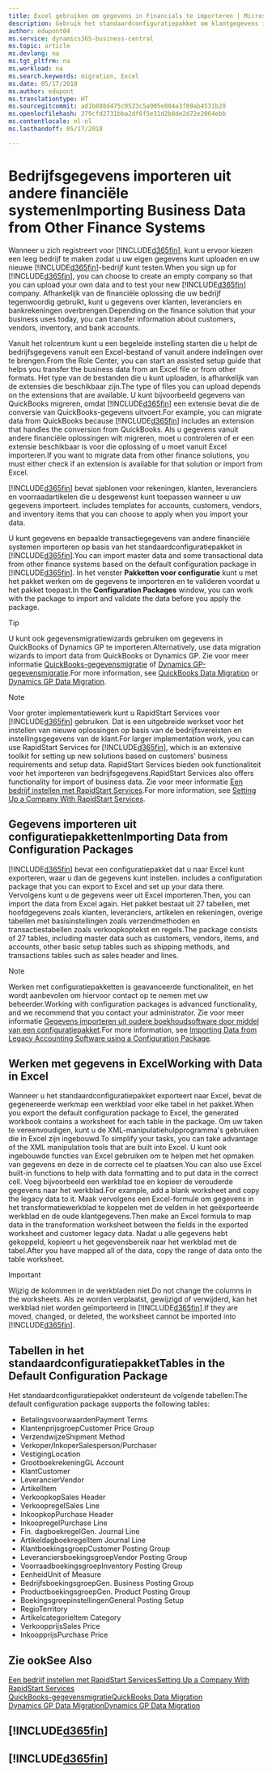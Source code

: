 ```yaml
---
title: Excel gebruiken om gegevens in Financials te importeren | Microsoft Docs
description: Gebruik het standaardconfiguratiepakket om klantgegevens in Excel toe te voegen en weer in Business Central te importeren.
author: edupont04
ms.service: dynamics365-business-central
ms.topic: article
ms.devlang: na
ms.tgt_pltfrm: na
ms.workload: na
ms.search.keywords: migration, Excel
ms.date: 05/17/2018
ms.author: edupont
ms.translationtype: HT
ms.sourcegitcommit: ad1b888d475c0523c5a905e804a3f89ab4531b28
ms.openlocfilehash: 379cfd2731bba2df6f5e31d2b8de2d72e2064ebb
ms.contentlocale: nl-nl
ms.lasthandoff: 05/17/2018

---
```

# <a name="importing-business-data-from-other-finance-systems"></a><span data-ttu-id="87cf9-103">Bedrijfsgegevens importeren uit andere financiële systemen</span><span class="sxs-lookup"><span data-stu-id="87cf9-103">Importing Business Data from Other Finance Systems</span></span>
<span data-ttu-id="87cf9-104">Wanneer u zich registreert voor [!INCLUDE[d365fin](includes/d365fin_md.md)], kunt u ervoor kiezen een leeg bedrijf te maken zodat u uw eigen gegevens kunt uploaden en uw nieuwe [!INCLUDE[d365fin](includes/d365fin_md.md)]-bedrijf kunt testen.</span><span class="sxs-lookup"><span data-stu-id="87cf9-104">When you sign up for [!INCLUDE[d365fin](includes/d365fin_md.md)], you can choose to create an empty company so that you can upload your own data and to test your new [!INCLUDE[d365fin](includes/d365fin_md.md)] company.</span></span> <span data-ttu-id="87cf9-105">Afhankelijk van de financiële oplossing die uw bedrijf tegenwoordig gebruikt, kunt u gegevens over klanten, leveranciers en bankrekeningen overbrengen.</span><span class="sxs-lookup"><span data-stu-id="87cf9-105">Depending on the finance solution that your business uses today, you can transfer information about customers, vendors, inventory, and bank accounts.</span></span>  

<span data-ttu-id="87cf9-106">Vanuit het rolcentrum kunt u een begeleide instelling starten die u helpt de bedrijfsgegevens vanuit een Excel-bestand of vanuit andere indelingen over te brengen.</span><span class="sxs-lookup"><span data-stu-id="87cf9-106">From the Role Center, you can start an assisted setup guide that helps you transfer the business data from an Excel file or from other formats.</span></span> <span data-ttu-id="87cf9-107">Het type van de bestanden die u kunt uploaden, is afhankelijk van de extensies die beschikbaar zijn.</span><span class="sxs-lookup"><span data-stu-id="87cf9-107">The type of files you can upload depends on the extensions that are available.</span></span> <span data-ttu-id="87cf9-108">U kunt bijvoorbeeld gegevens van QuickBooks migreren, omdat [!INCLUDE[d365fin](includes/d365fin_md.md)] een extensie bevat die de conversie van QuickBooks-gegevens uitvoert.</span><span class="sxs-lookup"><span data-stu-id="87cf9-108">For example, you can migrate data from QuickBooks because [!INCLUDE[d365fin](includes/d365fin_md.md)] includes an extension that handles the conversion from QuickBooks.</span></span> <span data-ttu-id="87cf9-109">Als u gegevens vanuit andere financiële oplossingen wilt migreren, moet u controleren of er een extensie beschikbaar is voor die oplossing of u moet vanuit Excel importeren.</span><span class="sxs-lookup"><span data-stu-id="87cf9-109">If you want to migrate data from other finance solutions, you must either check if an extension is available for that solution or import from Excel.</span></span>  

[!INCLUDE[d365fin](includes/d365fin_md.md)]<span data-ttu-id="87cf9-110"> bevat sjablonen voor rekeningen, klanten, leveranciers en voorraadartikelen die u desgewenst kunt toepassen wanneer u uw gegevens importeert.</span><span class="sxs-lookup"><span data-stu-id="87cf9-110"> includes templates for accounts, customers, vendors, and inventory items that you can choose to apply when you import your data.</span></span>

<span data-ttu-id="87cf9-111">U kunt gegevens en bepaalde transactiegegevens van andere financiële systemen importeren op basis van het standaardconfiguratiepakket in [!INCLUDE[d365fin](includes/d365fin_md.md)].</span><span class="sxs-lookup"><span data-stu-id="87cf9-111">You can import master data and some transactional data from other finance systems based on the default configuration package in [!INCLUDE[d365fin](includes/d365fin_md.md)].</span></span> <span data-ttu-id="87cf9-112">In het venster **Pakketten voor configuratie** kunt u met het pakket werken om de gegevens te importeren en te valideren voordat u het pakket toepast.</span><span class="sxs-lookup"><span data-stu-id="87cf9-112">In the **Configuration Packages** window, you can work with the package to import and validate the data before you apply the package.</span></span>  

> [!TIP]  
> <span data-ttu-id="87cf9-113">U kunt ook gegevensmigratiewizards gebruiken om gegevens in QuickBooks of Dynamics GP te importeren.</span><span class="sxs-lookup"><span data-stu-id="87cf9-113">Alternatively, use data migration wizards to import data from QuickBooks or Dynamics GP.</span></span> <span data-ttu-id="87cf9-114">Zie voor meer informatie [QuickBooks-gegevensmigratie](ui-extensions-quickbooks-data-migration.md) of [Dynamics GP-gegevensmigratie](ui-extensions-dynamicsgp-data-migration.md).</span><span class="sxs-lookup"><span data-stu-id="87cf9-114">For more information, see [QuickBooks Data Migration](ui-extensions-quickbooks-data-migration.md) or [Dynamics GP Data Migration](ui-extensions-dynamicsgp-data-migration.md).</span></span>

> [!NOTE]  
> <span data-ttu-id="87cf9-115">Voor groter implementatiewerk kunt u RapidStart Services voor [!INCLUDE[d365fin](includes/d365fin_md.md)] gebruiken. Dat is een uitgebreide werkset voor het instellen van nieuwe oplossingen op basis van de bedrijfsvereisten en instellingsgegevens van de klant.</span><span class="sxs-lookup"><span data-stu-id="87cf9-115">For larger implementation work, you can use RapidStart Services for [!INCLUDE[d365fin](includes/d365fin_md.md)], which is an extensive toolkit for setting up new solutions based on customers' business requirements and setup data.</span></span> <span data-ttu-id="87cf9-116">RapidStart Services bieden ook functionaliteit voor het importeren van bedrijfsgegevens.</span><span class="sxs-lookup"><span data-stu-id="87cf9-116">RapidStart Services also offers functionality for import of business data.</span></span> <span data-ttu-id="87cf9-117">Zie voor meer informatie [Een bedrijf instellen met RapidStart Services](admin-set-up-a-company-with-rapidstart.md).</span><span class="sxs-lookup"><span data-stu-id="87cf9-117">For more information, see [Setting Up a Company With RapidStart Services](admin-set-up-a-company-with-rapidstart.md).</span></span>

## <a name="importing-data-from-configuration-packages"></a><span data-ttu-id="87cf9-118">Gegevens importeren uit configuratiepakketten</span><span class="sxs-lookup"><span data-stu-id="87cf9-118">Importing Data from Configuration Packages</span></span>
[!INCLUDE[d365fin](includes/d365fin_md.md)]<span data-ttu-id="87cf9-119"> bevat een configuratiepakket dat u naar Excel kunt exporteren, waar u dan de gegevens kunt instellen.</span><span class="sxs-lookup"><span data-stu-id="87cf9-119"> includes a configuration package that you can export to Excel and set up your data there.</span></span> <span data-ttu-id="87cf9-120">Vervolgens kunt u de gegevens weer uit Excel importeren.</span><span class="sxs-lookup"><span data-stu-id="87cf9-120">Then, you can import the data from Excel again.</span></span> <span data-ttu-id="87cf9-121">Het pakket bestaat uit 27 tabellen, met hoofdgegevens zoals klanten, leveranciers, artikelen en rekeningen, overige tabellen met basisinstellingen zoals verzendmethoden en transactiestabellen zoals verkoopkoptekst en regels.</span><span class="sxs-lookup"><span data-stu-id="87cf9-121">The package consists of 27 tables, including master data such as customers, vendors, items, and accounts, other basic setup tables such as shipping methods, and transactions tables such as sales header and lines.</span></span>  

> [!NOTE]  
>   <span data-ttu-id="87cf9-122">Werken met configuratiepakketten is geavanceerde functionaliteit, en het wordt aanbevolen om hiervoor contact op te nemen met uw beheerder.</span><span class="sxs-lookup"><span data-stu-id="87cf9-122">Working with configuration packages is advanced functionality, and we recommend that you contact your administrator.</span></span> <span data-ttu-id="87cf9-123">Zie voor meer informatie [Gegevens importeren uit oudere boekhoudsoftware door middel van een configuratiepakket](across-import-data-configuration-packages.md).</span><span class="sxs-lookup"><span data-stu-id="87cf9-123">For more information, see [Importing Data from Legacy Accounting Software using a Configuration Package](across-import-data-configuration-packages.md).</span></span>

## <a name="working-with-data-in-excel"></a><span data-ttu-id="87cf9-124">Werken met gegevens in Excel</span><span class="sxs-lookup"><span data-stu-id="87cf9-124">Working with Data in Excel</span></span>
<span data-ttu-id="87cf9-125">Wanneer u het standaardconfiguratiepakket exporteert naar Excel, bevat de gegenereerde werkmap een werkblad voor elke tabel in het pakket.</span><span class="sxs-lookup"><span data-stu-id="87cf9-125">When you export the default configuration package to Excel, the generated workbook contains a worksheet for each table in the package.</span></span> <span data-ttu-id="87cf9-126">Om uw taken te vereenvoudigen, kunt u de XML-manipulatiehulpprogramma's gebruiken die in Excel zijn ingebouwd.</span><span class="sxs-lookup"><span data-stu-id="87cf9-126">To simplify your tasks, you can take advantage of the XML manipulation tools that are built into Excel.</span></span> <span data-ttu-id="87cf9-127">U kunt ook ingebouwde functies van Excel gebruiken om te helpen met het opmaken van gegevens en deze in de correcte cel te plaatsen.</span><span class="sxs-lookup"><span data-stu-id="87cf9-127">You can also use Excel built-in functions to help with data formatting and to put data in the correct cell.</span></span> <span data-ttu-id="87cf9-128">Voeg bijvoorbeeld een werkblad toe en kopieer de verouderde gegevens naar het werkblad.</span><span class="sxs-lookup"><span data-stu-id="87cf9-128">For example, add a blank worksheet and copy the legacy data to it.</span></span> <span data-ttu-id="87cf9-129">Maak vervolgens een Excel-formule om gegevens in het transformatiewerkblad te koppelen met de velden in het geëxporteerde werkblad en de oude klantgegevens.</span><span class="sxs-lookup"><span data-stu-id="87cf9-129">Then make an Excel formula to map data in the transformation worksheet between the fields in the exported worksheet and customer legacy data.</span></span> <span data-ttu-id="87cf9-130">Nadat u alle gegevens hebt gekoppeld, kopieert u het gegevensbereik naar het werkblad met de tabel.</span><span class="sxs-lookup"><span data-stu-id="87cf9-130">After you have mapped all of the data, copy the range of data onto the table worksheet.</span></span>  

> [!IMPORTANT]  
>  <span data-ttu-id="87cf9-131">Wijzig de kolommen in de werkbladen niet.</span><span class="sxs-lookup"><span data-stu-id="87cf9-131">Do not change the columns in the worksheets.</span></span> <span data-ttu-id="87cf9-132">Als ze worden verplaatst, gewijzigd of verwijderd, kan het werkblad niet worden geïmporteerd in [!INCLUDE[d365fin](includes/d365fin_md.md)].</span><span class="sxs-lookup"><span data-stu-id="87cf9-132">If they are moved, changed, or deleted, the worksheet cannot be imported into [!INCLUDE[d365fin](includes/d365fin_md.md)].</span></span>

## <a name="tables-in-the-default-configuration-package"></a><span data-ttu-id="87cf9-133">Tabellen in het standaardconfiguratiepakket</span><span class="sxs-lookup"><span data-stu-id="87cf9-133">Tables in the Default Configuration Package</span></span>
<span data-ttu-id="87cf9-134">Het standaardconfiguratiepakket ondersteunt de volgende tabellen:</span><span class="sxs-lookup"><span data-stu-id="87cf9-134">The default configuration package supports the following tables:</span></span>

-   <span data-ttu-id="87cf9-135">Betalingsvoorwaarden</span><span class="sxs-lookup"><span data-stu-id="87cf9-135">Payment Terms</span></span>
-   <span data-ttu-id="87cf9-136">Klantenprijsgroep</span><span class="sxs-lookup"><span data-stu-id="87cf9-136">Customer Price Group</span></span>
-   <span data-ttu-id="87cf9-137">Verzendwijze</span><span class="sxs-lookup"><span data-stu-id="87cf9-137">Shipment Method</span></span>
-   <span data-ttu-id="87cf9-138">Verkoper/Inkoper</span><span class="sxs-lookup"><span data-stu-id="87cf9-138">Salesperson/Purchaser</span></span>
-   <span data-ttu-id="87cf9-139">Vestiging</span><span class="sxs-lookup"><span data-stu-id="87cf9-139">Location</span></span>
-   <span data-ttu-id="87cf9-140">Grootboekrekening</span><span class="sxs-lookup"><span data-stu-id="87cf9-140">GL Account</span></span>
-   <span data-ttu-id="87cf9-141">Klant</span><span class="sxs-lookup"><span data-stu-id="87cf9-141">Customer</span></span>
-   <span data-ttu-id="87cf9-142">Leverancier</span><span class="sxs-lookup"><span data-stu-id="87cf9-142">Vendor</span></span>
-   <span data-ttu-id="87cf9-143">Artikel</span><span class="sxs-lookup"><span data-stu-id="87cf9-143">Item</span></span>
-   <span data-ttu-id="87cf9-144">Verkoopkop</span><span class="sxs-lookup"><span data-stu-id="87cf9-144">Sales Header</span></span>
-   <span data-ttu-id="87cf9-145">Verkoopregel</span><span class="sxs-lookup"><span data-stu-id="87cf9-145">Sales Line</span></span>
-   <span data-ttu-id="87cf9-146">Inkoopkop</span><span class="sxs-lookup"><span data-stu-id="87cf9-146">Purchase Header</span></span>
-   <span data-ttu-id="87cf9-147">Inkoopregel</span><span class="sxs-lookup"><span data-stu-id="87cf9-147">Purchase Line</span></span>
-   <span data-ttu-id="87cf9-148">Fin. dagboekregel</span><span class="sxs-lookup"><span data-stu-id="87cf9-148">Gen. Journal Line</span></span>
-   <span data-ttu-id="87cf9-149">Artikeldagboekregel</span><span class="sxs-lookup"><span data-stu-id="87cf9-149">Item Journal Line</span></span>
-   <span data-ttu-id="87cf9-150">Klantboekingsgroep</span><span class="sxs-lookup"><span data-stu-id="87cf9-150">Customer Posting Group</span></span>
-   <span data-ttu-id="87cf9-151">Leveranciersboekingsgroep</span><span class="sxs-lookup"><span data-stu-id="87cf9-151">Vendor Posting Group</span></span>
-   <span data-ttu-id="87cf9-152">Voorraadboekingsgroep</span><span class="sxs-lookup"><span data-stu-id="87cf9-152">Inventory Posting Group</span></span>
-   <span data-ttu-id="87cf9-153">Eenheid</span><span class="sxs-lookup"><span data-stu-id="87cf9-153">Unit of Measure</span></span>
-   <span data-ttu-id="87cf9-154">Bedrijfsboekingsgroep</span><span class="sxs-lookup"><span data-stu-id="87cf9-154">Gen. Business Posting Group</span></span>
-   <span data-ttu-id="87cf9-155">Productboekingsgroep</span><span class="sxs-lookup"><span data-stu-id="87cf9-155">Gen. Product Posting Group</span></span>
-   <span data-ttu-id="87cf9-156">Boekingsgroepinstellingen</span><span class="sxs-lookup"><span data-stu-id="87cf9-156">General Posting Setup</span></span>
-   <span data-ttu-id="87cf9-157">Regio</span><span class="sxs-lookup"><span data-stu-id="87cf9-157">Territory</span></span>
-   <span data-ttu-id="87cf9-158">Artikelcategorie</span><span class="sxs-lookup"><span data-stu-id="87cf9-158">Item Category</span></span>
-   <span data-ttu-id="87cf9-159">Verkoopprijs</span><span class="sxs-lookup"><span data-stu-id="87cf9-159">Sales Price</span></span>
-   <span data-ttu-id="87cf9-160">Inkoopprijs</span><span class="sxs-lookup"><span data-stu-id="87cf9-160">Purchase Price</span></span>

## <a name="see-also"></a><span data-ttu-id="87cf9-161">Zie ook</span><span class="sxs-lookup"><span data-stu-id="87cf9-161">See Also</span></span>
[<span data-ttu-id="87cf9-162">Een bedrijf instellen met RapidStart Services</span><span class="sxs-lookup"><span data-stu-id="87cf9-162">Setting Up a Company With RapidStart Services</span></span>](admin-set-up-a-company-with-rapidstart.md)  
[<span data-ttu-id="87cf9-163">QuickBooks-gegevensmigratie</span><span class="sxs-lookup"><span data-stu-id="87cf9-163">QuickBooks Data Migration</span></span>](ui-extensions-quickbooks-data-migration.md)  
[<span data-ttu-id="87cf9-164">Dynamics GP Data Migration</span><span class="sxs-lookup"><span data-stu-id="87cf9-164">Dynamics GP Data Migration</span></span>](ui-extensions-dynamicsgp-data-migration.md)  

## [!INCLUDE[d365fin](includes/free_trial_md.md)]  
## [!INCLUDE[d365fin](includes/training_link_md.md)]

